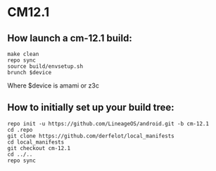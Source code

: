 # CM12.1

## How launch a cm-12.1 build:
```Shell session
make clean  
repo sync  
source build/envsetup.sh  
brunch $device  
```
Where $device is amami or z3c

## How to initially set up your build tree:
```Shell session
repo init -u https://github.com/LineageOS/android.git -b cm-12.1 
cd .repo
git clone https://github.com/derfelot/local_manifests 
cd local_manifests 
git checkout cm-12.1 
cd ../.. 
repo sync
```
